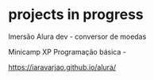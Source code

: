 # projects in progress

Imersão Alura dev - conversor de moedas

Minicamp XP Programação básica -

https://iaravarjao.github.io/alura/
